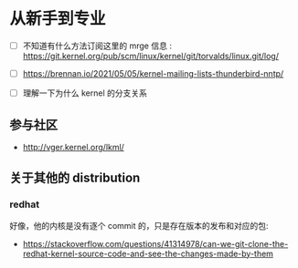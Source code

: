 # 从新手到专业

- [ ] 不知道有什么方法订阅这里的 mrge 信息 : https://git.kernel.org/pub/scm/linux/kernel/git/torvalds/linux.git/log/

- [ ] https://brennan.io/2021/05/05/kernel-mailing-lists-thunderbird-nntp/
- [ ] 理解一下为什么 kernel 的分支关系

## 参与社区
- http://vger.kernel.org/lkml/

## 关于其他的 distribution

### redhat
好像，他的内核是没有逐个 commit 的，只是存在版本的发布和对应的包:

- https://stackoverflow.com/questions/41314978/can-we-git-clone-the-redhat-kernel-source-code-and-see-the-changes-made-by-them
